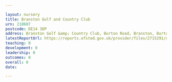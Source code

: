 ```yaml
---

layout: nursery
title: Branston Golf and Country Club
urn: 218607
postcode: DE14 3DP
address: Branston Golf &amp; Country Club, Burton Road, Branston, Burton-on-Trent, Staffordshire, DE14 3DP
latestReportUrl: https://reports.ofsted.gov.uk/provider/files/2715291/urn/218607.pdf
teaching: 0
development: 0
leadership: 0
outcomes: 0
overall: 0
date: 

---
```

